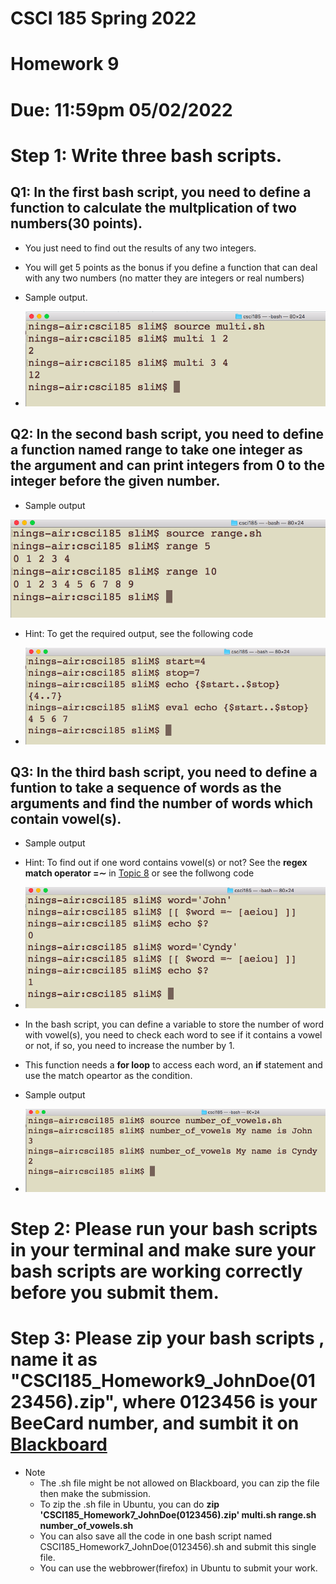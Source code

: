# CSCI 185 Spring 2022
# Homework 9
# Due: 11:59pm 05/02/2022

# Step 1: Write three bash scripts.
## Q1: In the first bash script, you need to define a function to calculate the multplication of two numbers(30 points).
+ You just need to find out the results of any two integers.
+ You will get 5 points as the bonus if you define a function that can deal with any two numbers (no matter they are integers or real numbers)
+ Sample output.

+ ![hw9-1](../Resources/hw9-1.png)


## Q2: In the second bash script, you need to define a function named range to take one integer as the argument and can print integers from 0 to the integer before the given number.

+ Sample output

![hw9-3](../Resources/hw9-3.png)

+ Hint: To get the required output, see the following code

+ ![hw9-2](../Resources/hw9-2.png)

## Q3: In the third bash script, you need to define a funtion to take a sequence of words as the arguments and find the number of words which contain vowel(s).

+ Sample output

+ Hint: To find out if one word contains vowel(s) or not? See the **regex match operator =∼** in [Topic 8](../Slides/Topic%208.md) or see the follwong code

+ ![hw9-5](../Resources/hw9-5.png)

+ In the bash script, you can define a variable to store the number of word with vowel(s), you need to check each word to see if it contains a vowel or not, if so, you need to increase the number by 1.

+ This function needs a **for loop** to access each word, an **if** statement and use the match opeartor as the condition.

+ Sample output
+ ![hw9-4](../Resources/hw9-4.png)


# Step 2: Please run your bash scripts in your terminal and make sure your bash scripts are working correctly before you submit them.



# Step 3: Please zip your bash scripts , name it as "CSCI185_Homework9_JohnDoe(0123456).zip", where 0123456 is your BeeCard number, and sumbit it on [Blackboard](https://blackboard.sau.edu/webapps/login/)

+ Note
  - The .sh file might be not allowed on Blackboard, you can zip the file then make the submission.
  - To zip the .sh file in Ubuntu, you can do **zip  'CSCI185_Homework7_JohnDoe(0123456).zip' multi.sh range.sh number_of_vowels.sh**
  - You can also save all the code in one bash script named CSCI185_Homework7_JohnDoe(0123456).sh and submit this single file.
  - You can  use the webbrower(firefox) in Ubuntu to submit your work.
  
